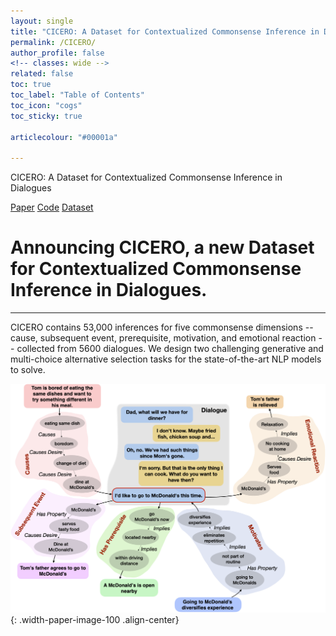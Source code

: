 ```yaml
---
layout: single
title: "CICERO: A Dataset for Contextualized Commonsense Inference in Dialogues"
permalink: /CICERO/
author_profile: false
<!-- classes: wide -->
related: false
toc: true
toc_label: "Table of Contents"
toc_icon: "cogs"
toc_sticky: true

articlecolour: "#00001a"

---
```

CICERO: A Dataset for Contextualized Commonsense Inference in Dialogues

<a href="" target="_blank" class="btn btn--inverse btn--small" role="button">Paper</a> 
<a href="https://github.com/declare-lab/CICERO" target="_blank" class="btn btn--inverse btn--small" role="button">Code</a>
<a href="https://github.com/declare-lab/CICERO/master/data/" target="_blank" class="btn btn--inverse btn--small" role="button">Dataset</a>

<h1> Announcing CICERO, a new Dataset for Contextualized Commonsense Inference in Dialogues. </h1>
<hr>
CICERO contains 53,000 inferences for five commonsense dimensions -- cause, subsequent event, prerequisite, motivation, and emotional reaction -- collected from 5600 dialogues. We design two challenging generative and multi-choice alternative selection tasks for the state-of-the-art NLP models to solve.

![image-center](/assets/images/resources/cicero.png){: .width-paper-image-100 .align-center}
